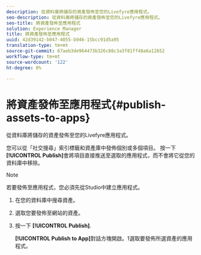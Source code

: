 ```yaml
---
description: 從資料庫將儲存的資產發佈至您的Livefyre應用程式。
seo-description: 從資料庫將儲存的資產發佈至您的Livefyre應用程式。
seo-title: 將資產發佈至應用程式
solution: Experience Manager
title: 將資產發佈至應用程式
uuid: 42d39142-b047-4055-b946-15bcc91d5a95
translation-type: tm+mt
source-git-commit: 67aeb3de964473b326c88c3a3f81ff48a6a12652
workflow-type: tm+mt
source-wordcount: '122'
ht-degree: 0%

---
```



# 將資產發佈至應用程式{#publish-assets-to-apps}

從資料庫將儲存的資產發佈至您的Livefyre應用程式。

您可以從「社交搜尋」索引標籤和資產庫中發佈個別或多個項目。 按一下&#x200B;**[!UICONTROL Publish]**&#x200B;會將項目直接推送至選取的應用程式，而不會將它從您的資料庫中移除。

>[!NOTE]
>
>若要發佈至應用程式，您必須先從Studio中建立應用程式。

1. 在您的資料庫中搜尋資產。
1. 選取您要發佈至網站的資產。
1. 按一下 **[!UICONTROL Publish]**.

   **[!UICONTROL Publish to App]**&#x200B;對話方塊開啟。1選取要發佈所選資產的應用程式。
